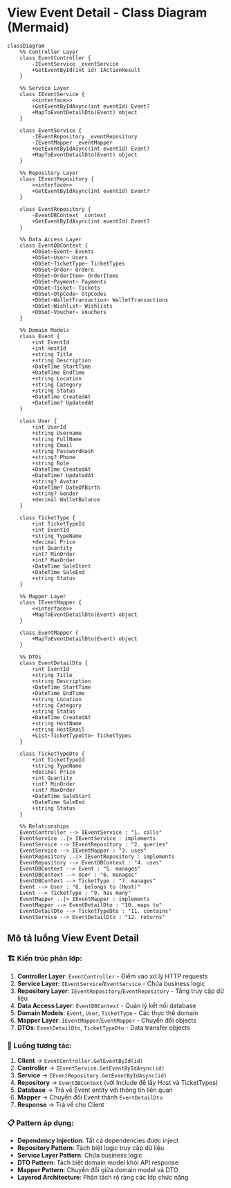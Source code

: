 # View Event Detail - Class Diagram (Mermaid)

```mermaid
classDiagram
    %% Controller Layer
    class EventController {
        -IEventService _eventService
        +GetEventById(int id) IActionResult
    }

    %% Service Layer
    class IEventService {
        <<interface>>
        +GetEventByIdAsync(int eventId) Event?
        +MapToEventDetailDto(Event) object
    }

    class EventService {
        -IEventRepository _eventRepository
        -IEventMapper _eventMapper
        +GetEventByIdAsync(int eventId) Event?
        +MapToEventDetailDto(Event) object
    }

    %% Repository Layer
    class IEventRepository {
        <<interface>>
        +GetEventByIdAsync(int eventId) Event?
    }

    class EventRepository {
        -EventDBContext _context
        +GetEventByIdAsync(int eventId) Event?
    }

    %% Data Access Layer
    class EventDBContext {
        +DbSet~Event~ Events
        +DbSet~User~ Users
        +DbSet~TicketType~ TicketTypes
        +DbSet~Order~ Orders
        +DbSet~OrderItem~ OrderItems
        +DbSet~Payment~ Payments
        +DbSet~Ticket~ Tickets
        +DbSet~OtpCode~ OtpCodes
        +DbSet~WalletTransaction~ WalletTransactions
        +DbSet~Wishlist~ Wishlists
        +DbSet~Voucher~ Vouchers
    }

    %% Domain Models
    class Event {
        +int EventId
        +int HostId
        +string Title
        +string Description
        +DateTime StartTime
        +DateTime EndTime
        +string Location
        +string Category
        +string Status
        +DateTime CreatedAt
        +DateTime? UpdatedAt
    }

    class User {
        +int UserId
        +string Username
        +string FullName
        +string Email
        +string PasswordHash
        +string? Phone
        +string Role
        +DateTime CreatedAt
        +DateTime? UpdatedAt
        +string? Avatar
        +DateTime? DateOfBirth
        +string? Gender
        +decimal WalletBalance
    }

    class TicketType {
        +int TicketTypeId
        +int EventId
        +string TypeName
        +decimal Price
        +int Quantity
        +int? MinOrder
        +int? MaxOrder
        +DateTime SaleStart
        +DateTime SaleEnd
        +string Status
    }

    %% Mapper Layer
    class IEventMapper {
        <<interface>>
        +MapToEventDetailDto(Event) object
    }

    class EventMapper {
        +MapToEventDetailDto(Event) object
    }

    %% DTOs
    class EventDetailDto {
        +int EventId
        +string Title
        +string Description
        +DateTime StartTime
        +DateTime EndTime
        +string Location
        +string Category
        +string Status
        +DateTime CreatedAt
        +string HostName
        +string HostEmail
        +List~TicketTypeDto~ TicketTypes
    }

    class TicketTypeDto {
        +int TicketTypeId
        +string TypeName
        +decimal Price
        +int Quantity
        +int? MinOrder
        +int? MaxOrder
        +DateTime SaleStart
        +DateTime SaleEnd
        +string Status
    }

    %% Relationships
    EventController --> IEventService : "1. calls"
    EventService ..|> IEventService : implements
    EventService --> IEventRepository : "2. queries"
    EventService --> IEventMapper : "3. uses"
    EventRepository ..|> IEventRepository : implements
    EventRepository --> EventDBContext : "4. uses"
    EventDBContext --> Event : "5. manages"
    EventDBContext --> User : "6. manages"
    EventDBContext --> TicketType : "7. manages"
    Event --> User : "8. belongs to (Host)"
    Event --> TicketType : "9. has many"
    EventMapper ..|> IEventMapper : implements
    EventMapper --> EventDetailDto : "10. maps to"
    EventDetailDto --> TicketTypeDto : "11. contains"
    EventService --> EventDetailDto : "12. returns"
```

## Mô tả luồng View Event Detail

### 🏗️ Kiến trúc phân lớp:

1. **Controller Layer**: `EventController` - Điểm vào xử lý HTTP requests
2. **Service Layer**: `IEventService`/`EventService` - Chứa business logic
3. **Repository Layer**: `IEventRepository`/`EventRepository` - Tầng truy cập dữ liệu
4. **Data Access Layer**: `EventDBContext` - Quản lý kết nối database
5. **Domain Models**: `Event`, `User`, `TicketType` - Các thực thể domain
6. **Mapper Layer**: `IEventMapper`/`EventMapper` - Chuyển đổi objects
7. **DTOs**: `EventDetailDto`, `TicketTypeDto` - Data transfer objects

### 🔄 Luồng tương tác:

1. **Client** → `EventController.GetEventById(id)`
2. **Controller** → `IEventService.GetEventByIdAsync(id)`
3. **Service** → `IEventRepository.GetEventByIdAsync(id)`
4. **Repository** → `EventDBContext` (với Include để lấy Host và TicketTypes)
5. **Database** → Trả về Event entity với thông tin liên quan
6. **Mapper** → Chuyển đổi Event thành `EventDetailDto`
7. **Response** → Trả về cho Client

### 📋 Pattern áp dụng:

- **Dependency Injection**: Tất cả dependencies được inject
- **Repository Pattern**: Tách biệt logic truy cập dữ liệu
- **Service Layer Pattern**: Chứa business logic
- **DTO Pattern**: Tách biệt domain model khỏi API response
- **Mapper Pattern**: Chuyển đổi giữa domain model và DTO
- **Layered Architecture**: Phân tách rõ ràng các lớp chức năng
